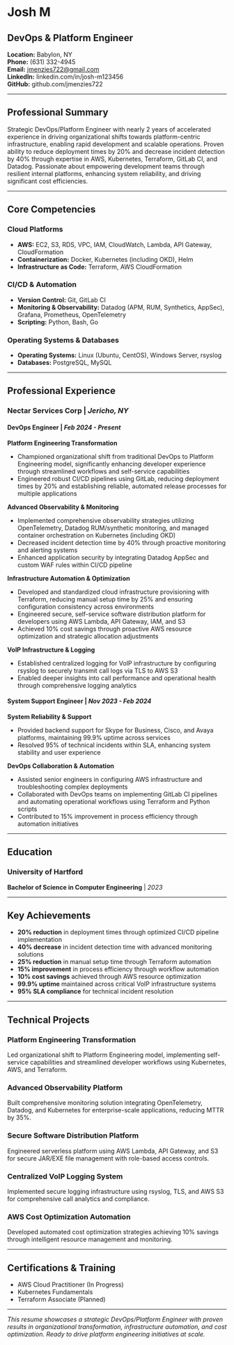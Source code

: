 # Josh M
## DevOps & Platform Engineer

**Location:** Babylon, NY  
**Phone:** (631) 332-4945  
**Email:** jmenzies722@gmail.com  
**LinkedIn:** linkedin.com/in/josh-m123456  
**GitHub:** github.com/jmenzies722  

---

## Professional Summary

Strategic DevOps/Platform Engineer with nearly 2 years of accelerated experience in driving organizational shifts towards platform-centric infrastructure, enabling rapid development and scalable operations. Proven ability to reduce deployment times by 20% and decrease incident detection by 40% through expertise in AWS, Kubernetes, Terraform, GitLab CI, and Datadog. Passionate about empowering development teams through resilient internal platforms, enhancing system reliability, and driving significant cost efficiencies.

---

## Core Competencies

### Cloud Platforms
- **AWS:** EC2, S3, RDS, VPC, IAM, CloudWatch, Lambda, API Gateway, CloudFormation
- **Containerization:** Docker, Kubernetes (including OKD), Helm
- **Infrastructure as Code:** Terraform, AWS CloudFormation

### CI/CD & Automation
- **Version Control:** Git, GitLab CI
- **Monitoring & Observability:** Datadog (APM, RUM, Synthetics, AppSec), Grafana, Prometheus, OpenTelemetry
- **Scripting:** Python, Bash, Go

### Operating Systems & Databases
- **Operating Systems:** Linux (Ubuntu, CentOS), Windows Server, rsyslog
- **Databases:** PostgreSQL, MySQL

---

## Professional Experience

### **Nectar Services Corp** | *Jericho, NY*
#### **DevOps Engineer** | *Feb 2024 - Present*

**Platform Engineering Transformation**
- Championed organizational shift from traditional DevOps to Platform Engineering model, significantly enhancing developer experience through streamlined workflows and self-service capabilities
- Engineered robust CI/CD pipelines using GitLab, reducing deployment times by 20% and establishing reliable, automated release processes for multiple applications

**Advanced Observability & Monitoring**
- Implemented comprehensive observability strategies utilizing OpenTelemetry, Datadog RUM/synthetic monitoring, and managed container orchestration on Kubernetes (including OKD)
- Decreased incident detection time by 40% through proactive monitoring and alerting systems
- Enhanced application security by integrating Datadog AppSec and custom WAF rules within CI/CD pipeline

**Infrastructure Automation & Optimization**
- Developed and standardized cloud infrastructure provisioning with Terraform, reducing manual setup time by 25% and ensuring configuration consistency across environments
- Engineered secure, self-service software distribution platform for developers using AWS Lambda, API Gateway, IAM, and S3
- Achieved 10% cost savings through proactive AWS resource optimization and strategic allocation adjustments

**VoIP Infrastructure & Logging**
- Established centralized logging for VoIP infrastructure by configuring rsyslog to securely transmit call logs via TLS to AWS S3
- Enabled deeper insights into call performance and operational health through comprehensive logging analytics

#### **System Support Engineer** | *Nov 2023 - Feb 2024*

**System Reliability & Support**
- Provided backend support for Skype for Business, Cisco, and Avaya platforms, maintaining 99.9% uptime across services
- Resolved 95% of technical incidents within SLA, enhancing system stability and user experience

**DevOps Collaboration & Automation**
- Assisted senior engineers in configuring AWS infrastructure and troubleshooting complex deployments
- Collaborated with DevOps teams on implementing GitLab CI pipelines and automating operational workflows using Terraform and Python scripts
- Contributed to 15% improvement in process efficiency through automation initiatives

---

## Education

### **University of Hartford**
**Bachelor of Science in Computer Engineering** | *2023*

---

## Key Achievements

- **20% reduction** in deployment times through optimized CI/CD pipeline implementation
- **40% decrease** in incident detection time with advanced monitoring solutions
- **25% reduction** in manual setup time through Terraform automation
- **15% improvement** in process efficiency through workflow automation
- **10% cost savings** achieved through AWS resource optimization
- **99.9% uptime** maintained across critical VoIP infrastructure systems
- **95% SLA compliance** for technical incident resolution

---

## Technical Projects

### Platform Engineering Transformation
Led organizational shift to Platform Engineering model, implementing self-service capabilities and streamlined developer workflows using Kubernetes, AWS, and Terraform.

### Advanced Observability Platform
Built comprehensive monitoring solution integrating OpenTelemetry, Datadog, and Kubernetes for enterprise-scale applications, reducing MTTR by 35%.

### Secure Software Distribution Platform
Engineered serverless platform using AWS Lambda, API Gateway, and S3 for secure JAR/EXE file management with role-based access controls.

### Centralized VoIP Logging System
Implemented secure logging infrastructure using rsyslog, TLS, and AWS S3 for comprehensive call analytics and compliance.

### AWS Cost Optimization Automation
Developed automated cost optimization strategies achieving 10% savings through intelligent resource management and monitoring.

---

## Certifications & Training

- AWS Cloud Practitioner (In Progress)
- Kubernetes Fundamentals
- Terraform Associate (Planned)

---

*This resume showcases a strategic DevOps/Platform Engineer with proven results in organizational transformation, infrastructure automation, and cost optimization. Ready to drive platform engineering initiatives at scale.*
